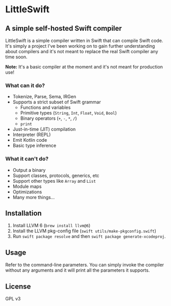 # LittleSwift

## A simple self-hosted Swift compiler

LittleSwift is a simple compiler written in Swift that can compile Swift code. It's simply a project I've been working on to gain further understanding about compilers and it's not meant to replace the real Swift compiler any time soon.

**Note:** It's a basic compiler at the moment and it's not meant for production use!

### What can it do?

- Tokenize, Parse, Sema, IRGen
- Supports a strict subset of Swift grammar
    - Functions and variables
    - Primitive types (`String`, `Int`, `Float`, `Void`, `Bool`)
    - Binary operators (`+`, `-`, `*`, `/`)
    - `print`
- Just-in-time (JIT) compilation
- Interpreter (REPL)
- Emit Kotlin code
- Basic type inference

### What it can't do?

- Output a binary
- Support classes, protocols, generics, etc
- Support other types like `Array` and `List`
- Module maps
- Optimizations
- Many more things...

## Installation

1. Install LLVM 6 (`brew install llvm@6`)
2. Install the LLVM pkg-config file (`swift utils/make-pkgconfig.swift`)
3. Run `swift package resolve` and then `swift package generate-xcodeproj`.

## Usage

Refer to the command-line parameters. You can simply invoke the compiler without any arguments and it will print all the parameters it supports.

## License

GPL v3
